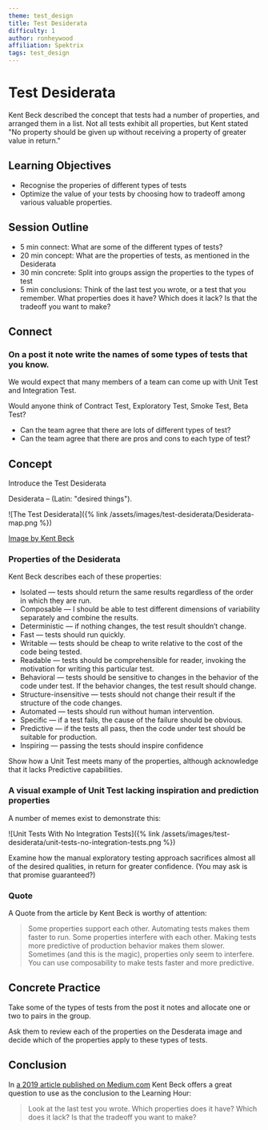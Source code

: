 ```yaml
---
theme: test_design
title: Test Desiderata
difficulty: 1
author: ronheywood
affiliation: Spektrix
tags: test_design
---
```


# Test Desiderata
Kent Beck described the concept that tests had a number of properties, and arranged them in a list.
Not all tests exhibit all properties, but Kent stated "No property should be given up without receiving a property of greater value in return."

## Learning Objectives
* Recognise the properies of different types of tests
* Optimize the value of your tests by choosing how to tradeoff among various valuable properties.

## Session Outline

* 5 min connect: What are some of the different types of tests?
* 20 min concept: What are the properties of tests, as mentioned in the Desiderata
* 30 min concrete: Split into groups assign the properties to the types of test
* 5 min conclusions: Think of the last test you wrote, or a test that you remember. What properties does it have? Which does it lack? Is that the tradeoff you want to make?

## Connect 

### On a post it note write the names of some types of tests that you know.

We would expect that many members of a team can come up with Unit Test and Integration Test. 

Would anyone think of Contract Test, Exploratory Test, Smoke Test, Beta Test?

* Can the team agree that there are lots of different types of test?
* Can the team agree that there are pros and cons to each type of test?

## Concept
Introduce the Test Desiderata

Desiderata – (Latin: "desired things").

![The Test Desiderata]({% link /assets/images/test-desiderata/Desiderata-map.png %})

[Image by Kent Beck](https://kentbeck.github.io/TestDesiderata/)

### Properties of the Desiderata
Kent Beck describes each of these properties:
* Isolated — tests should return the same results regardless of the order in which they are run.
* Composable — I should be able to test different dimensions of variability separately and combine the results.
* Deterministic — if nothing changes, the test result shouldn’t change.
* Fast — tests should run quickly.
* Writable — tests should be cheap to write relative to the cost of the code being tested.
* Readable — tests should be comprehensible for reader, invoking the motivation for writing this particular test.
* Behavioral — tests should be sensitive to changes in the behavior of the code under test. If the behavior changes, the test result should change.
* Structure-insensitive — tests should not change their result if the structure of the code changes.
* Automated — tests should run without human intervention.
* Specific — if a test fails, the cause of the failure should be obvious.
* Predictive — if the tests all pass, then the code under test should be suitable for production.
* Inspiring — passing the tests should inspire confidence

Show how a Unit Test meets many of the properties, although acknowledge that it lacks Predictive capabilities.

### A visual example of Unit Test lacking inspiration and prediction properties
A number of memes exist to demonstrate this:

![Unit Tests With No Integration Tests]({% link /assets/images/test-desiderata/unit-tests-no-integration-tests.png %})

Examine how the manual exploratory testing approach sacrifices almost all of the desired qualities, 
in return for greater confidence. (You may ask is that promise guaranteed?)

### Quote
A Quote from the article by Kent Beck is worthy of attention:

> Some properties support each other. Automating tests makes them faster to run.
> Some properties interfere with each other. Making tests more predictive of production behavior makes them slower.
> Sometimes (and this is the magic), properties only seem to interfere. You can use composability to make tests faster and more predictive.

## Concrete Practice
Take some of the types of tests from the post it notes and allocate one or two to pairs in the group.

Ask them to review each of the properties on the Desderata image and decide which of the properties apply to these types of tests.

## Conclusion
In [a 2019 article published on Medium.com](https://medium.com/@kentbeck_7670/test-desiderata-94150638a4b3) Kent Beck offers a great question to use as the conclusion to the Learning Hour:
> Look at the last test you wrote. Which properties does it have? Which does it lack? Is that the tradeoff you want to make?
